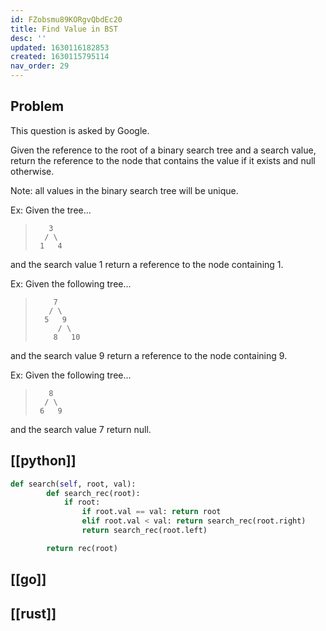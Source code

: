 ```yaml
---
id: FZobsmu89KORgvQbdEc20
title: Find Value in BST
desc: ''
updated: 1630116182853
created: 1630115795114
nav_order: 29
---
```

## Problem

This question is asked by Google.

Given the reference to the root of a binary search tree and a search value, return the reference to the node that contains the value if it exists and null otherwise.

Note: all values in the binary search tree will be unique.

Ex: Given the tree...

> ```
>    3
>   / \
>  1   4
> ```

and the search value 1 return a reference to the node containing 1.

Ex: Given the following tree...

> ```
>     7
>    / \
>   5   9
>      / \
>     8   10
> ```

and the search value 9 return a reference to the node containing 9.

Ex: Given the following tree...

> ```
>    8
>   / \
>  6   9
> ```

and the search value 7 return null.

## [[python]]

```python
def search(self, root, val):
        def search_rec(root):
            if root:
                if root.val == val: return root
                elif root.val < val: return search_rec(root.right)
                return search_rec(root.left)

        return rec(root)

```

## [[go]]

## [[rust]]

